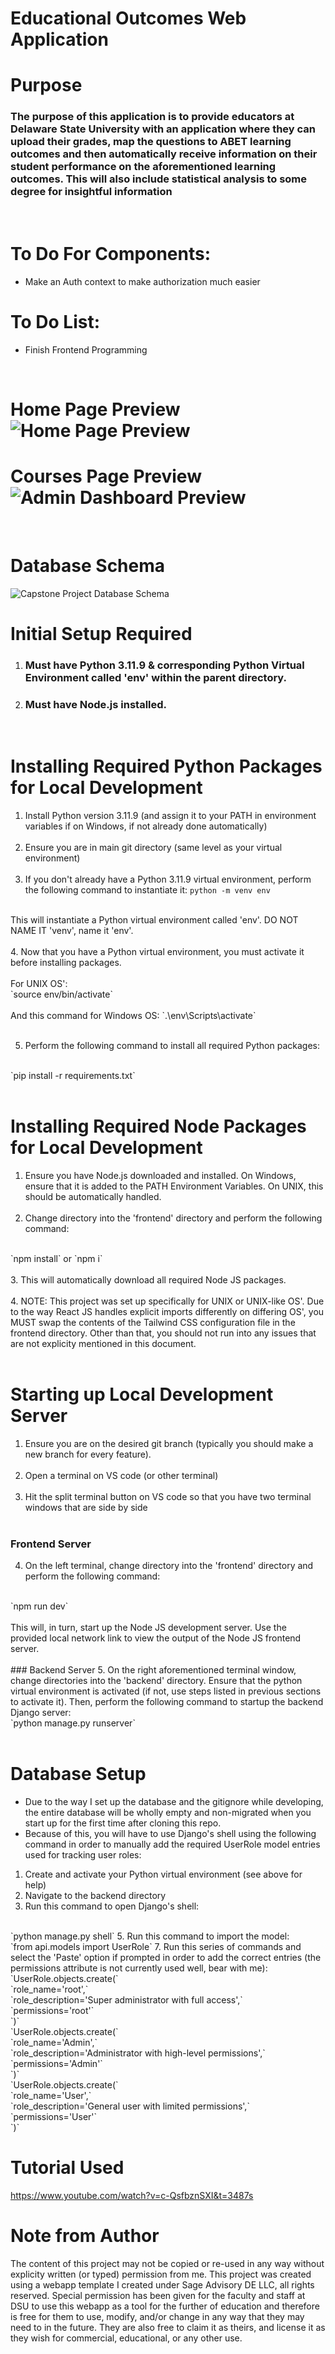 # Educational Outcomes Web Application

# Purpose
### The purpose of this application is to provide educators at Delaware State University with an application where they can upload their grades, map the questions to ABET learning outcomes and then automatically receive information on their student performance on the aforementioned learning outcomes. This will also include statistical analysis to some degree for insightful information
<br>

# To Do For Components:
- Make an Auth context to make authorization much easier

# To Do List:
- Finish Frontend Programming
<br>

# Home Page Preview ![Home Page Preview](frontend/src/assets/PreviewsForReadMe/homePage.png)

# Courses Page Preview ![Admin Dashboard Preview](frontend/src/assets/PreviewsForReadMe/coursesPage.png)

<br>

# Database Schema 
![Capstone Project Database Schema](frontend/src/assets/DatabaseSchema/CapstoneProjectDatabasSchema_FourthIteration.png)

# Initial Setup Required
1. ### Must have Python 3.11.9 & corresponding Python Virtual Environment called 'env' within the parent directory.
2. ### Must have Node.js installed.
<br>

# Installing Required Python Packages for Local Development
1. Install Python version 3.11.9 (and assign it to your PATH in environment variables if on Windows, if not already done automatically)
<br><br>
2. Ensure you are in main git directory (same level as your virtual environment)
<br><br>
3. If you don't already have a Python 3.11.9 virtual environment, perform the following command to instantiate it: 
`python -m venv env`
<br>
This will instantiate a Python virtual environment called 'env'. DO NOT NAME IT 'venv', name it 'env'.
<br><br>
4. Now that you have a Python virtual environment, you must activate it before installing packages. 
<br><br>
For UNIX OS':
<br>
`source env/bin/activate`
<br><br>
And this command for Windows OS:
`.\env\Scripts\activate`
<br><br>

5. Perform the following command to install all required Python packages: 
<br>
`pip install -r requirements.txt`
<br><br>

# Installing Required Node Packages for Local Development
1. Ensure you have Node.js downloaded and installed. On Windows, ensure that it is added to the PATH Environment Variables. On UNIX, this should be automatically handled.
<br><br>
2. Change directory into the 'frontend' directory and perform the following command:
<br>
`npm install` or `npm i`
<br><br>
3. This will automatically download all required Node JS packages.
<br><br>
4. NOTE: This project was set up specifically for UNIX or UNIX-like OS'. Due to the way React JS handles explicit imports differently on differing OS', you MUST swap the contents of the Tailwind CSS configuration file in the frontend directory. Other than that, you should not run into any issues that are not explicity mentioned in this document.
<br><br>

# Starting up Local Development Server
1. Ensure you are on the desired git branch (typically you should make a new branch for every feature).
<br><br>
2. Open a terminal on VS code (or other terminal)
<br><br>
3. Hit the split terminal button on VS code so that you have two terminal windows that are side by side
<br><br>
### Frontend Server
4. On the left terminal, change directory into the 'frontend' directory and perform the following command:
<br>
`npm run dev`
<br><br>
This will, in turn, start up the Node JS development server. Use the provided local network link to view the output of the Node JS frontend server.
<br><br>
### Backend Server
5. On the right aforementioned terminal window, change directories into the 'backend' directory. Ensure that the python virtual environment is activated (if not, use steps listed in previous sections to activate it). Then, perform the following command to startup the backend Django server:
<br>
`python manage.py runserver`
<br><br>

# Database Setup
- Due to the way I set up the database and the gitignore while developing, the entire database will be wholly empty and non-migrated when you start up for the first time after cloning this repo.
- Because of this, you will have to use Django's shell using the following command in order to manually add the required UserRole model entries used for tracking user roles:
1. Create and activate your Python virtual environment (see above for help)
2. Navigate to the backend directory
3. Run this command to open Django's shell:
<br>
`python manage.py shell`
5. Run this command to import the model:
<br>
`from api.models import UserRole`
7. Run this series of commands and select the 'Paste' option if prompted in order to add the correct entries (the permissions attribute is not currently used well, bear with me):
<br>
`UserRole.objects.create(`<br>
    `role_name='root',`<br>
    `role_description='Super administrator with full access',`<br>
    `permissions='root'`<br>
`)`<br>
`UserRole.objects.create(`<br>
    `role_name='Admin',`<br>
    `role_description='Administrator with high-level permissions',`<br>
    `permissions='Admin'`<br>
`)`<br>
`UserRole.objects.create(`<br>
    `role_name='User',`<br>
    `role_description='General user with limited permissions',`<br>
    `permissions='User'`<br>
`)`<br>


# Tutorial Used
https://www.youtube.com/watch?v=c-QsfbznSXI&t=3487s

# Note from Author
The content of this project may not be copied or re-used in any way without explicity written (or typed) permission from me. This project was created using a webapp template I created under Sage Advisory DE LLC, all rights reserved. Special permission has been given for the faculty and staff at DSU to use this webapp as a tool for the further of education and therefore is free for them to use, modify, and/or change in any way that they may need to in the future. They are also free to claim it as theirs, and license it as they wish for commercial, educational, or any other use.
